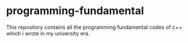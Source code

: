 # programming-fundamental
This repository contains all the programming fundamental codes of c++ which i wrote in my university era.

